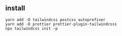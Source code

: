 ## install
```shell
yarn add -D tailwindcss postcss autoprefixer
yarn add -D prettier prettier-plugin-tailwindcsss
npx tailwindcss init -p
```